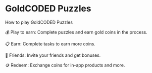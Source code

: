 # GoldCODED Puzzles

How to play GoldCODED Puzzles


💰 Play to earn: Complete puzzles and earn gold coins in the process.

📋 Earn: Complete tasks to earn more coins.

👥 Friends: Invite your friends and get bonuses.

🪙 Redeem: Exchange coins for in-app products and more. 
